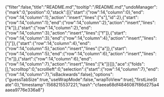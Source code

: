 {"filter":false,"title":"README.md","tooltip":"/README.md","undoManager":{"mark":0,"position":0,"stack":[[{"start":{"row":14,"column":0},"end":{"row":14,"column":1},"action":"insert","lines":["s"],"id":2},{"start":{"row":14,"column":1},"end":{"row":14,"column":2},"action":"insert","lines":["k"]},{"start":{"row":14,"column":2},"end":{"row":14,"column":3},"action":"insert","lines":["f"]},{"start":{"row":14,"column":3},"end":{"row":14,"column":4},"action":"insert","lines":["j"]},{"start":{"row":14,"column":4},"end":{"row":14,"column":5},"action":"insert","lines":["a"]},{"start":{"row":14,"column":5},"end":{"row":14,"column":6},"action":"insert","lines":["n"]},{"start":{"row":14,"column":6},"end":{"row":14,"column":7},"action":"insert","lines":["k"]}]]},"ace":{"folds":[],"scrolltop":0,"scrollleft":0,"selection":{"start":{"row":14,"column":7},"end":{"row":14,"column":7},"isBackwards":false},"options":{"guessTabSize":true,"useWrapMode":false,"wrapToView":true},"firstLineState":0},"timestamp":1568215537221,"hash":"cfaeea68df4846087f86d275a4aaea9776e336a8"}